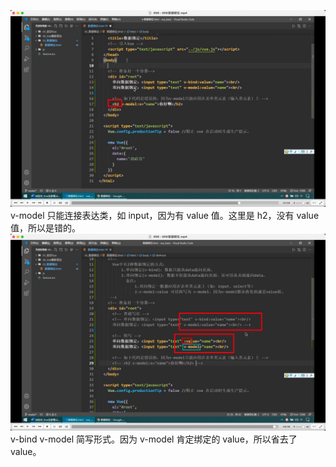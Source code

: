 ![](./img/2022-07-07-00-01-18.png)  
v-model 只能连接表达类，如 input，因为有 value 值。这里是 h2，没有 value 值，所以是错的。  
![](./img/2022-07-07-00-04-25.png)  
v-bind v-model 简写形式。因为 v-model 肯定绑定的 value，所以省去了 value。
